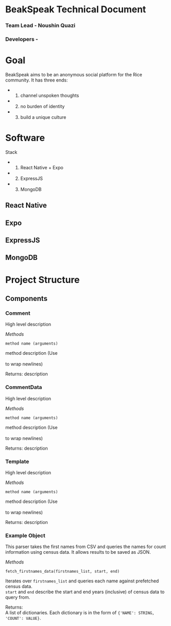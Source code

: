 # BeakSpeak Technical Document

### Team Lead - Noushin Quazi
### Developers - <ADD YOUR NAME>


# Goal

BeakSpeak aims to be an anonymous social platform for the Rice community. It has
three ends:
+ 1. channel unspoken thoughts
+ 2. no burden of identity
+ 3. build a unique culture 

# Software

Stack
+ 1. React Native + Expo
+ 2. ExpressJS
+ 3. MongoDB

## React Native
## Expo
## ExpressJS
## MongoDB

# Project Structure

## Components

### Comment

High level description

*Methods*

```
method name (arguments)
```

method description (Use <br><br/> to wrap newlines)

Returns:
    description
    
### CommentData

High level description

*Methods*

```
method name (arguments)
```

method description (Use <br><br/> to wrap newlines)

Returns:
    description

### Template <PUT NAME OF COMPONENT HERE>

High level description

*Methods*

```
method name (arguments)
```

method description (Use <br><br/> to wrap newlines)

Returns:
    description

### Example Object    

This parser takes the first names from  CSV and queries the names for count information using census data. It allows results to be saved as JSON.

*Methods*

```
fetch_firstnames_data(firstnames_list, start, end)
```

Iterates over `firstnames_list` and queries each name against prefetched census data. 
<br/>`start` and `end` describe the start and end years (inclusive) of census data to query from.<br/>

Returns:
    <br/>A list of dictionaries. Each dictionary is in the form of `{'NAME': STRING, 'COUNT': VALUE}`.<br/>

